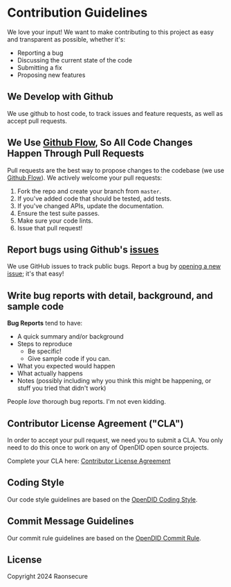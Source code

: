 # Contribution Guidelines
We love your input! We want to make contributing to this project as easy and transparent as possible, whether it's:

- Reporting a bug
- Discussing the current state of the code
- Submitting a fix
- Proposing new features

## We Develop with Github
We use github to host code, to track issues and feature requests, as well as accept pull requests.

## We Use [Github Flow](https://guides.github.com/introduction/flow/index.html), So All Code Changes Happen Through Pull Requests
Pull requests are the best way to propose changes to the codebase (we use [Github Flow](https://guides.github.com/introduction/flow/index.html)). We actively welcome your pull requests:

1. Fork the repo and create your branch from `master`.
2. If you've added code that should be tested, add tests.
3. If you've changed APIs, update the documentation.
4. Ensure the test suite passes.
5. Make sure your code lints.
6. Issue that pull request!

## Report bugs using Github's [issues](issues)
We use GitHub issues to track public bugs. Report a bug by [opening a new issue](); it's that easy!

## Write bug reports with detail, background, and sample code
**Bug Reports** tend to have:

- A quick summary and/or background
- Steps to reproduce
  - Be specific!
  - Give sample code if you can.
- What you expected would happen
- What actually happens
- Notes (possibly including why you think this might be happening, or stuff you tried that didn't work)

People *love* thorough bug reports. I'm not even kidding.

## Contributor License Agreement ("CLA")
In order to accept your pull request, we need you to submit a CLA. You only need
to do this once to work on any of OpenDID open source projects.

Complete your CLA here: [Contributor License Agreement](CLA.md)

## Coding Style
Our code style guidelines are based on the [OpenDID Coding Style](codingstyle).

## Commit Message Guidelines
Our commit rule guidelines are based on the [OpenDID Commit Rule](commitrule).

## License
Copyright 2024 Raonsecure